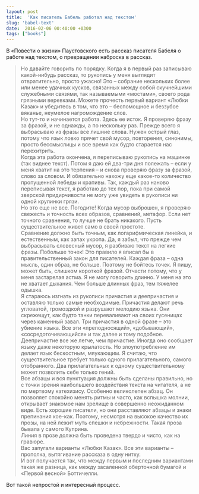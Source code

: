 ```yaml
---
layout: post
title:  'Как писатель Бабель работал над текстом'
slug: 'babel-text'
date:  2016-02-06 00:40:00 +0300
tags: ["books"]
---
```


В «Повести о жизни» Паустовского есть рассказ писателя Бабеля о работе над текстом, о превращении наброска в рассказ.

> Но давайте говорить по порядку. Когда я в первый раз записываю какой-нибудь рассказ, то рукопись у меня выглядит отвратительно, просто ужасно! Это – собрание нескольких более или менее удачных кусков, связанных между собой скучнейшими служебными связями, так называемыми «мостами», своего рода грязными веревками. Можете прочесть первый вариант «Любки Казак» и убедитесь в том, что это – беспомощное и беззубое вяканье, неумелое нагромождение слов.  
Но тут-то и начинается работа. Здесь ее исток. Я проверяю фразу за фразой, и не однажды, а по нескольку раз. Прежде всего я выбрасываю из фразы все лишние слова. Нужен острый глаз, потому что язык ловко прячет свой мусор, повторения, синонимы, просто бессмыслицы и все время как будто старается нас перехитрить.  
Когда эта работа окончена, я переписываю рукопись на машинке (так виднее текст). Потом я даю ей два-три дня полежать – если у меня хватит на это терпения – и снова проверяю фразу за фразой, слово за словом. И обязательно нахожу еще какое-то количество пропущенной лебеды и крапивы. Так, каждый раз наново переписывая текст, я работаю до тех пор, пока при самой зверской придирчивости не могу уже увидеть в рукописи ни одной крупинки грязи.  
Но это еще не все. Погодите! Когда мусор выброшен, я проверяю свежесть и точность всех образов, сравнений, метафор. Если нет точного сравнения, то лучше не брать никакого. Пусть существительное живет само в своей простоте.  
Сравнение должно быть точным, как логарифмическая линейка, и естественным, как запах укропа. Да, я забыл, что прежде чем выбрасывать словесный мусор, я разбиваю текст на легкие фразы. Побольше точек! Это правило я вписал бы в правительственный закон для писателей. Каждая фраза – одна мысль, один образ, не больше. Поэтому не бойтесь точек. Я пишу, может быть, слишком короткой фразой. Отчасти потому, что у меня застарелая астма. Я не могу говорить длинно. У меня на это не хватает дыхания. Чем больше длинных фраз, тем тяжелее одышка.  
Я стараюсь изгнать из рукописи причастия и деепричастия и оставляю только самые необходимые. Причастия делают речь угловатой, громоздкой и разрушают мелодию языка. Они скрежещут, как будто танки переваливают на своих гусеницах через каменный завал. Три причастия в одной фразе – это убиение языка. Все эти «преподносящий», «добывающий», «сосредоточивающийся» и так далее и тому подобное. Деепричастие все же легче, чем причастие. Иногда оно сообщает языку даже некоторую крылатость. Но злоупотребление им делает язык бескостным, мяукающим. Я считаю, что существительное требует только одного прилагательного, самого отобранного. Два прилагательных к одному существительному может позволить себе только гений.  
Все абзацы и вся пунктуация должны быть сделаны правильно, но с точки зрения наибольшего воздействия текста на читателя, а не по мертвому катехизису. Особенно великолепен абзац. Он позволяет спокойно менять ритмы и часто, как вспышка молнии, открывает знакомое нам зрелище в совершенно неожиданном виде. Есть хорошие писатели, но они расставляют абзацы и знаки препинания кое-как. Поэтому, несмотря на высокое качество их прозы, на ней лежит муть спешки и небрежности. Такая проза бывала у самого Куприна.  
Линия в прозе должна быть проведена твердо и чисто, как на гравюре.  
Вас запугали варианты «Любки Казак». Все эти варианты – прополка, вытягивание рассказа в одну нитку.  
И вот получается так, что между первым и последним вариантами такая же разница, как между засаленной оберточной бумагой и «Первой весной» Боттичелли.

Вот такой непростой и интересный процесс.

